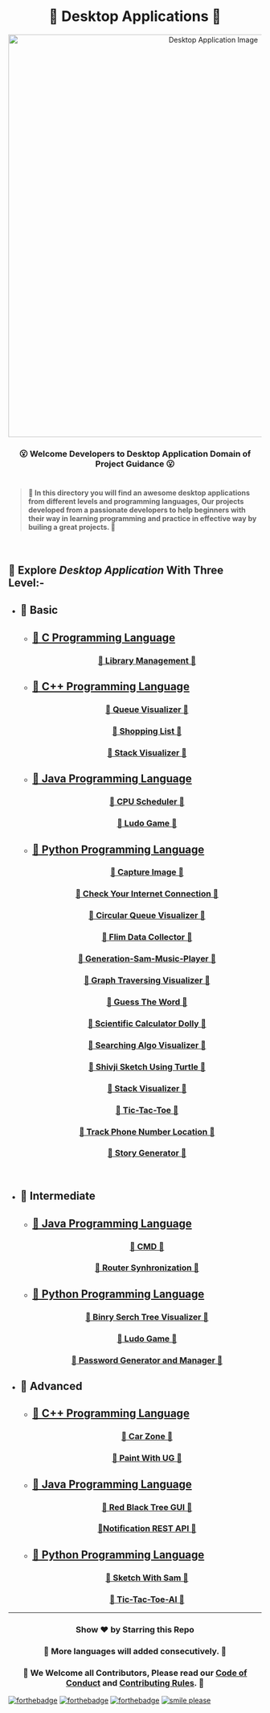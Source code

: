 <h1 align="center">💙 Desktop Applications 💙</h1>
<p align="center"><img src="https://github.com/SamarpanCoder2002/Project-Guidance/blob/main/Documents/Desktop-Image.png?raw=true" alt="Desktop Application Image" width=800px />
   <h3><p align="center"><strong>😮 Welcome Developers to Desktop Application Domain of Project Guidance 😮</strong></p>
</p></h3>

<h1></h1>

> <h4>🍊 In this directory you will find an awesome desktop applications from different levels and programming languages, Our projects developed from a passionate developers to help beginners with their way in learning programming and practice in effective way by builing a great projects. 🍊</h4>

</br>

<h2> 🎯 Explore <i>Desktop Application</i> With Three Level:-</h2>

- <h2>🚩 Basic</h2>

  - [<h2>🌼 C Programming Language</h2>](https://github.com/Kushal997-das/Project-Guidance/tree/main/Desktop%20Application/Basic/C)
    [<h3 align="center"> 🔱 Library Management 🔱](https://github.com/Kushal997-das/Project-Guidance/tree/main/Desktop%20Application/Basic/C/Library%20managment)
    </br>


  - [<h2>🌼 C++ Programming Language</h2>](https://github.com/Kushal997-das/Project-Guidance/tree/main/Desktop%20Application/Basic/C%2B%2B)

    [<h3 align="center"> 🔱 Queue Visualizer 🔱](https://github.com/Kushal997-das/Project-Guidance/tree/main/Desktop%20Application/Basic/C%2B%2B/Queue%20Visualizer)
    
    
    [<h3 align="center"> 🔱 Shopping List 🔱](https://github.com/Kushal997-das/Project-Guidance/tree/main/Desktop%20Application/Basic/C%2B%2B/Shopping%20List)
    
    
    [<h3 align="center"> 🔱 Stack Visualizer 🔱](https://github.com/Kushal997-das/Project-Guidance/tree/main/Desktop%20Application/Basic/C%2B%2B/Stack%20Visualizer)</br>

  - [<h2>🌼 Java Programming Language</h2>](https://github.com/Kushal997-das/Project-Guidance/tree/main/Desktop%20Application/Basic/Java)
    [<h3 align="center"> 🔱 CPU Scheduler 🔱](https://github.com/SamarpanCoder2002/Project-Guidance/tree/main/Desktop%20Application/Basic/Java/CPU%20Scheduler)
    
    
    [<h3 align="center"> 🔱 Ludo Game 🔱](https://github.com/biptu123/Project-Guidance/raw/main/Desktop%20Application/Basic/Java/LudoGame/ludo.gif)
    </br>


  - [<h2>🌼 Python Programming Language</h2>](https://github.com/Kushal997-das/Project-Guidance/tree/main/Desktop%20Application/Basic/Python)
    [<h3 align="center"> 🔱 Capture Image 🔱](https://github.com/Kushal997-das/Project-Guidance/tree/main/Desktop%20Application/Basic/Python/Capture%20Image)
    </p>
        
    [<h3 align="center"> 🔱 Check Your Internet Connection 🔱](https://github.com/Kushal997-das/Project-Guidance/tree/main/Desktop%20Application/Basic/Python/Check%20your%20internet%20conncetion)
    

    [<h3 align="center"> 🔱 Circular Queue Visualizer 🔱](https://github.com/Kushal997-das/Project-Guidance/tree/main/Desktop%20Application/Basic/Python/Circular-Queue-Visualizer)
    
    
  
    [<h3 align="center"> 🔱 Flim Data Collector 🔱](https://github.com/Kushal997-das/Project-Guidance/tree/main/Desktop%20Application/Basic/Python/Flim%20Data%20Collector)
    

    [<h3 align="center"> 🔱 Generation-Sam-Music-Player 🔱](https://github.com/Kushal997-das/Project-Guidance/tree/main/Desktop%20Application/Basic/Python/Generation-Sam-Music-Player)
    
    
    [<h3 align="center"> 🔱 Graph Traversing Visualizer 🔱](https://github.com/Kushal997-das/Project-Guidance/tree/main/Desktop%20Application/Basic/Python/Graph-Traversing-Visualizer)
    

    [<h3 align="center"> 🔱 Guess The Word 🔱](https://github.com/Kushal997-das/Project-Guidance/tree/main/Desktop%20Application/Basic/Python/Guess%20The%20Word)
    
    
    
    [<h3 align="center"> 🔱 Scientific Calculator Dolly 🔱](https://github.com/Kushal997-das/Project-Guidance/tree/main/Desktop%20Application/Basic/Python/Scientific%20Calculator%20Dolly)
    

    [<h3 align="center"> 🔱 Searching Algo Visualizer 🔱](https://github.com/Kushal997-das/Project-Guidance/tree/main/Desktop%20Application/Basic/Python/Searching-Algo-Visualizer)
   
    
    
    [<h3 align="center"> 🔱 Shivji Sketch Using Turtle 🔱](https://github.com/Kushal997-das/Project-Guidance/tree/main/Desktop%20Application/Basic/Python/Shivji%20Sketch%20Using%20Turtle)
    
    [<h3 align="center"> 🔱 Stack Visualizer 🔱](https://github.com/Kushal997-das/Project-Guidance/tree/main/Desktop%20Application/Basic/Python/Tic-Tac-Toe)
    
    
    
    [<h3 align="center"> 🔱 Tic-Tac-Toe 🔱](https://github.com/Kushal997-das/Project-Guidance/tree/main/Desktop%20Application/Basic/Python/Tic-Tac-Toe)
    
    [<h3 align="center"> 🔱 Track Phone Number Location 🔱](https://github.com/Kushal997-das/Project-Guidance/tree/main/Desktop%20Application/Basic/Python/Track%20Phone%20number%20location)
    
    
    
    [<h3 align="center"> 🔱 Story Generator 🔱 </h3>](https://github.com/Kushal997-das/Project-Guidance/tree/main/Desktop%20Application/Basic/Python/Story-Generator)
    </br>


- <h2>🚩 Intermediate</h2>

  - [<h2>🌼 Java Programming Language</h2>](https://github.com/Kushal997-das/Project-Guidance/tree/main/Desktop%20Application/Intermediate/Java)

    [<h3 align="center"> 🔱 CMD 🔱](https://github.com/Kushal997-das/Project-Guidance/tree/main/Desktop%20Application/Intermediate/Java/CMD)
    </p>
    
    [<h3 align="center"> 🔱 Router Synhronization 🔱](https://github.com/Kushal997-das/Project-Guidance/tree/main/Desktop%20Application/Intermediate/Java/Router%20Synchronization)
    </br>


  - [<h2>🌼 Python Programming Language</h2>](https://github.com/Kushal997-das/Project-Guidance/tree/main/Desktop%20Application/Intermediate/Python)

    [<h3 align="center"> 🔱 Binry Serch Tree Visualizer 🔱](https://github.com/Kushal997-das/Project-Guidance/tree/main/Desktop%20Application/Intermediate/Python/Binary-Search-Tree-Visualizer)
    

    [<h3 align="center"> 🔱 Ludo Game 🔱](https://github.com/Kushal997-das/Project-Guidance/tree/main/Desktop%20Application/Intermediate/Python/Ludo_Game)
    
    
    [<h3 align="center"> 🔱 Password Generator and Manager 🔱](https://github.com/Kushal997-das/Project-Guidance/tree/main/Desktop%20Application/Intermediate/Python/Password-Generator-and-Manager)
    </br>
  
- <h2>🚩 Advanced</h2>

  - [<h2>🌼 C++ Programming Language</h2>](https://github.com/Kushal997-das/Project-Guidance/tree/main/Desktop%20Application/Advanced/C%2B%2B)

    [<h3 align="center"> 🔱 Car Zone 🔱](https://github.com/Kushal997-das/Project-Guidance/tree/main/Desktop%20Application/Advanced/C%2B%2B/Car%20Zone)
    
    
    [<h3 align="center"> 🔱 Paint With UG 🔱](https://github.com/Kushal997-das/Project-Guidance/tree/main/Desktop%20Application/Advanced/C%2B%2B/Paint%20With%20UG)
    </br>

  - [<h2>🌼 Java Programming Language</h2>](https://github.com/Kushal997-das/Project-Guidance/tree/main/Desktop%20Application/Advanced/Java)

    [<h3 align="center"> 🔱 Red Black Tree GUI 🔱](https://github.com/Kushal997-das/Project-Guidance/tree/main/Desktop%20Application/Advanced/Java/Red%20Black%20Tree%20GUI)
    </br>
    
     [<h3 align="center"> 🔱Notification REST API 🔱](https://github.com/TawfikYasser/Project-Guidance/tree/main/Desktop%20Application/Advanced/Java/Notification%20REST%20API)
    </br>

  - [<h2>🌼 Python Programming Language</h2>](https://github.com/Kushal997-das/Project-Guidance/tree/main/Desktop%20Application/Advanced/Python)

    [<h3 align="center"> 🔱 Sketch With Sam 🔱](https://github.com/Kushal997-das/Project-Guidance/tree/main/Desktop%20Application/Advanced/Python/Sketch%20With%20Sam)
    
    
    [<h3 align="center"> 🔱 Tic-Tac-Toe-AI 🔱](https://github.com/Kushal997-das/Project-Guidance/tree/main/Desktop%20Application/Advanced/Python/Tic-Tac-Toe-AI)
    </br>

***

<h3> <p align="center">Show ❤️ by Starring this Repo</p> </h3>

<h3> <p align="center"> 💌 More languages will added consecutively. 💌</p> </h3>

### <p align="center"> 🎉 We Welcome all Contributors, Please read our [Code of Conduct](https://github.com/Kushal997-das/Project-Guidance/blob/main/CODE_OF_CONDUCT.md) and [Contributing Rules](https://github.com/Kushal997-das/Project-Guidance/blob/main/CONTRIBUTING.md). 🎉

[![forthebadge](https://forthebadge.com/images/badges/built-by-developers.svg)](https://forthebadge.com)
[![forthebadge](https://forthebadge.com/images/badges/built-with-love.svg)](https://forthebadge.com)
[![forthebadge](https://forthebadge.com/images/badges/built-with-swag.svg)](https://forthebadge.com)
[![smile please](https://forthebadge.com/images/badges/makes-people-smile.svg)](https://github.com/Kushal997-das/)
